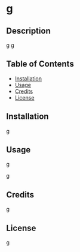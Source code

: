 # g

   ## Description
   
   g
   g
   
 
   
   ## Table of Contents 
   
   - [Installation](#installation)
   - [Usage](#usage)
   - [Credits](#credits)
   - [License](#license)
   
   ## Installation
   
   g

   ## Usage
   
   g 

   g
    
   
   ## Credits
   
   g
   
   ## License
   
   g